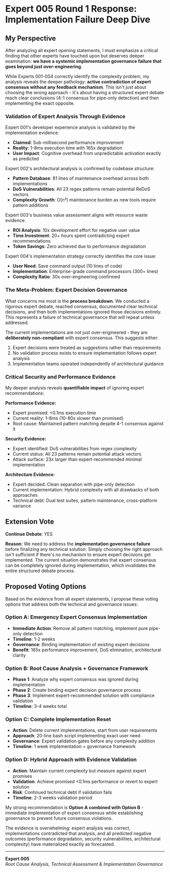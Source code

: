 # Expert 005 Round 1 Response: Implementation Failure Deep Dive

## My Perspective

After analyzing all expert opening statements, I must emphasize a critical finding that other experts have touched upon but deserves deeper examination: **we have a systemic implementation governance failure that goes beyond just over-engineering**.

While Experts 001-004 correctly identify the complexity problem, my analysis reveals the deeper pathology: **active contradiction of expert consensus without any feedback mechanism**. This isn't just about choosing the wrong approach - it's about having a structured expert debate reach clear conclusions (4-1 consensus for pipe-only detection) and then implementing the exact opposite.

### Validation of Expert Analysis Through Evidence

Expert 001's developer experience analysis is validated by the implementation evidence:
- **Claimed**: Sub-millisecond performance improvement
- **Reality**: 1-8ms execution time with 165x degradation
- **User Impact**: Cognitive overhead from unpredictable activation exactly as predicted

Expert 002's architectural analysis is confirmed by codebase structure:
- **Pattern Database**: 81 lines of maintenance overhead across both implementations
- **DoS Vulnerabilities**: All 23 regex patterns remain potential ReDoS vectors
- **Complexity Growth**: O(n²) maintenance burden as new tools require pattern additions

Expert 003's business value assessment aligns with resource waste evidence:
- **ROI Analysis**: 10x development effort for negative user value
- **Time Investment**: 20+ hours spent contradicting expert recommendations
- **Token Savings**: Zero achieved due to performance degradation

Expert 004's implementation strategy correctly identifies the core issue:
- **User Need**: Save command output (10 lines of code)
- **Implementation**: Enterprise-grade command processors (300+ lines)
- **Complexity Ratio**: 30x over-engineering confirmed

### The Meta-Problem: Expert Decision Governance

What concerns me most is the **process breakdown**. We conducted a rigorous expert debate, reached consensus, documented clear technical decisions, and then both implementations ignored those decisions entirely. This represents a failure of technical governance that will repeat unless addressed.

The current implementations are not just over-engineered - they are **deliberately non-compliant** with expert consensus. This suggests either:
1. Expert decisions were treated as suggestions rather than requirements
2. No validation process exists to ensure implementation follows expert analysis
3. Implementation teams operated independently of architectural guidance

### Critical Security and Performance Evidence

My deeper analysis reveals **quantifiable impact** of ignoring expert recommendations:

**Performance Evidence:**
- Expert promised: <0.1ms execution time
- Current reality: 1-8ms (10-80x slower than promised)
- Root cause: Maintained pattern matching despite 4-1 consensus against it

**Security Evidence:**
- Expert identified: DoS vulnerabilities from regex complexity
- Current status: All 23 patterns remain potential attack vectors
- Attack surface: 23x larger than expert-recommended minimal implementation

**Architecture Evidence:**
- Expert decided: Clean separation with pipe-only detection
- Current implementation: Hybrid complexity with all drawbacks of both approaches
- Technical debt: Dual test suites, pattern maintenance, cross-platform variance

## Extension Vote

**Continue Debate**: YES

**Reason**: We need to address the **implementation governance failure** before finalizing any technical solution. Simply choosing the right approach isn't sufficient if there's no mechanism to ensure expert decisions get implemented. The current situation demonstrates that expert consensus can be completely ignored during implementation, which invalidates the entire structured debate process.

## Proposed Voting Options

Based on the evidence from all expert statements, I propose these voting options that address both the technical and governance issues:

### Option A: Emergency Expert Consensus Implementation
- **Immediate Action**: Remove all pattern matching, implement pure pipe-only detection
- **Timeline**: 1-2 weeks
- **Governance**: Binding implementation of existing expert decisions
- **Benefit**: 165x performance improvement, DoS elimination, architectural clarity

### Option B: Root Cause Analysis + Governance Framework
- **Phase 1**: Analyze why expert consensus was ignored during implementation
- **Phase 2**: Create binding expert decision governance process
- **Phase 3**: Implement expert-recommended solution with compliance validation
- **Timeline**: 3-4 weeks total

### Option C: Complete Implementation Reset
- **Action**: Delete current implementations, start from user requirements
- **Approach**: 20-line bash script implementing exact user need
- **Governance**: Expert validation gates before any complexity addition
- **Timeline**: 1 week implementation + governance framework

### Option D: Hybrid Approach with Evidence Validation
- **Action**: Maintain current complexity but measure against expert promises
- **Validation**: Achieve promised <0.1ms performance or revert to expert solution  
- **Risk**: Continued technical debt if validation fails
- **Timeline**: 2-3 weeks validation period

My strong recommendation is **Option A combined with Option B** - immediate implementation of expert consensus while establishing governance to prevent future consensus violations.

The evidence is overwhelming: expert analysis was correct, implementations contradicted that analysis, and all predicted negative outcomes (performance degradation, security vulnerabilities, architectural complexity) have materialized exactly as forecasted.

---

**Expert 005**  
*Root Cause Analysis, Technical Assessment & Implementation Governance*
